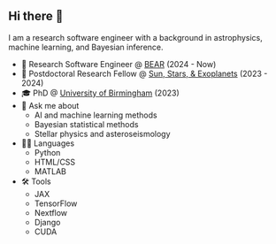 ## Hi there 👋

<!--
**alexlyttle/alexlyttle** is a ✨ _special_ ✨ repository because its `README.md` (this file) appears on your GitHub profile.

Here are some ideas to get you started:

- 🔭 I’m currently working on ...
- 🌱 I’m currently learning ...
- 👯 I’m looking to collaborate on ...
- 🤔 I’m looking for help with ...
- 💬 Ask me about ...
- 📫 How to reach me: ...
- 😄 Pronouns: ...
- ⚡ Fun fact: ...
-->

I am a research software engineer with a background in astrophysics, machine learning, and Bayesian inference.

- 🐻 Research Software Engineer @ [BEAR](https://www.birmingham.ac.uk/research/arc/bear) (2024 - Now)
- 🔭 Postdoctoral Research Fellow @ [Sun, Stars, & Exoplanets](https://www.birmingham.ac.uk/research/activity/physics/astronomy/solar-and-stellar) (2023 - 2024)
- 🎓 PhD @ [University of Birmingham](https://www.birmingham.ac.uk/) (2023)
- 💬 Ask me about
  - AI and machine learning methods
  - Bayesian statistical methods
  - Stellar physics and asteroseismology
- 👨‍💻 Languages
  - Python
  - HTML/CSS
  - MATLAB
- 🛠️ Tools
  - JAX
  - TensorFlow
  - Nextflow
  - Django
  - CUDA
